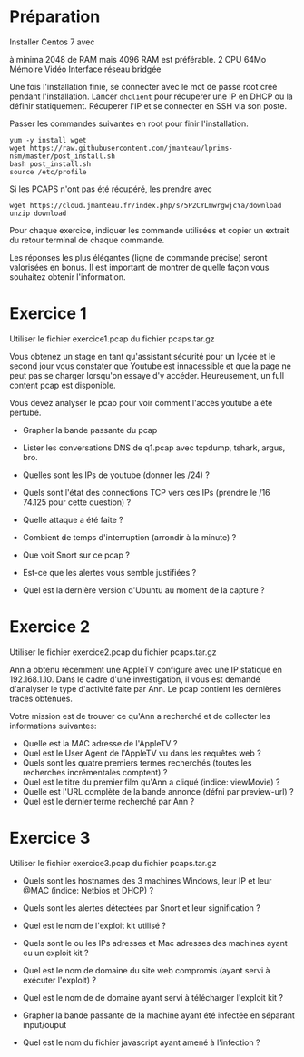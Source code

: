 # Préparation

Installer Centos 7 avec

à minima 2048 de RAM mais 4096 RAM est préférable.
2 CPU
64Mo Mémoire Vidéo
Interface réseau bridgée

Une fois l'installation finie, se connecter avec le mot de passe root créé pendant l'installation. Lancer ``dhclient`` pour récuperer une IP en DHCP ou la définir statiquement. Récuperer l'IP et se connecter en SSH via son poste.

Passer les commandes suivantes en root pour finir l'installation.

```
yum -y install wget
wget https://raw.githubusercontent.com/jmanteau/lprims-nsm/master/post_install.sh
bash post_install.sh
source /etc/profile
```
Si les PCAPS n'ont pas été récupéré, les prendre avec

```
wget https://cloud.jmanteau.fr/index.php/s/5P2CYLmwrgwjcYa/download
unzip download
```

Pour chaque exercice, indiquer les commande utilisées et copier un extrait du retour terminal de chaque commande.

Les réponses les plus élégantes (ligne de commande précise) seront valorisées en bonus. Il est important de montrer de quelle façon vous souhaitez obtenir l'information.


# Exercice 1

Utiliser le fichier exercice1.pcap du fichier pcaps.tar.gz


Vous obtenez un stage en tant qu'assistant sécurité pour un lycée et le second jour vous constater que Youtube est innacessible et que la page ne peut pas se charger lorsqu'on essaye d'y accéder.
Heureusement, un full content pcap est disponible.

Vous devez analyser le pcap pour voir comment l'accès youtube a été pertubé.


* Grapher la bande passante du pcap

* Lister les conversations DNS de q1.pcap avec tcpdump, tshark, argus, bro.

* Quelles sont les IPs de youtube (donner les /24) ?

* Quels sont l'état des connections TCP vers ces IPs (prendre le /16 74.125 pour cette question) ?

* Quelle attaque a été faite ?

* Combient de temps d'interruption (arrondir à la minute) ?

* Que voit Snort sur ce pcap ?

* Est-ce que les alertes vous semble justifiées ?

* Quel est la dernière version d'Ubuntu au moment de la capture ?


# Exercice 2

Utiliser le fichier exercice2.pcap du fichier pcaps.tar.gz

Ann a obtenu récemment une AppleTV configuré avec une IP statique en 192.168.1.10. Dans le cadre d'une investigation, il vous est demandé d'analyser le type d'activité faite par Ann. Le pcap contient les dernières traces obtenues.

Votre mission est de trouver ce qu'Ann a recherché et de collecter les informations suivantes:

* Quelle est la MAC adresse de l'AppleTV ?
* Quel est le User Agent de l'AppleTV vu dans les requêtes web ?
* Quels sont les quatre premiers termes recherchés (toutes les recherches incrémentales comptent) ?
* Quel est le titre du premier film qu'Ann a cliqué (indice: viewMovie) ?
* Quelle est l'URL complète de la bande annonce (défni par preview-url) ?
* Quel est le dernier terme recherché par Ann ?


# Exercice 3

Utiliser le fichier exercice3.pcap du fichier pcaps.tar.gz

* Quels sont les hostnames des 3 machines Windows, leur IP et leur @MAC (indice: Netbios et DHCP) ?

* Quels sont les alertes détectées par Snort et leur signification ?

* Quel est le nom de l'exploit kit utilisé ?

* Quels sont le ou les IPs adresses et Mac adresses des machines ayant eu un exploit kit ?

* Quel est le nom de domaine du site web compromis (ayant servi à exécuter l'exploit) ?

* Quel est le nom de de domaine ayant servi à télécharger l'exploit kit ?

* Grapher la bande passante de la machine ayant été infectée en séparant input/ouput

* Quel est le nom du fichier javascript ayant amené à l'infection ?
